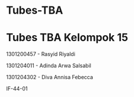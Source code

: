 # Tubes-TBA
# Tubes TBA Kelompok 15 
1301200457 - Rasyid Riyaldi

1301204011 - Adinda Arwa Salsabil

1301204302 - Diva Annisa Febecca

IF-44-01


